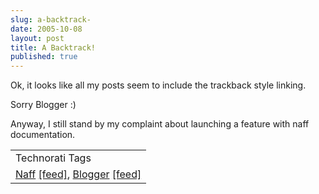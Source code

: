 ```yaml
---
slug: a-backtrack-
date: 2005-10-08
layout: post
title: A Backtrack!
published: true
---
```

Ok, it looks like all my posts seem to include the trackback style linking. <p />Sorry Blogger :)<p />Anyway, I still stand by my complaint about launching a feature with naff documentation.<p /><table class="TechnoratiHead TagHeader">
<tr><td>Technorati Tags</td></tr>
<tr class="Technorati"><td>
<a href="http://www.technorati.com/tag/Naff" class="Tag" rel="tag">Naff</a> <a href="http://feeds.technorati.com/feed/posts/tag/Naff" class="Tag">[feed]</a>, <a href="http://www.technorati.com/tag/Blogger" class="Tag" rel="tag">Blogger</a> <a href="http://feeds.technorati.com/feed/posts/tag/Blogger" class="Tag">[feed]</a>
</td></tr>
</table><div class="blogger-post-footer"><img class="posterous_download_image" src="https://blogger.googleusercontent.com/tracker/8109338-112876271931504086?l=www.kinlan.co.uk%2Findex.html" height="1" alt="" width="1" /></div>

